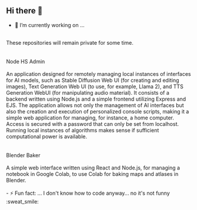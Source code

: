 ## Hi there 👋




- 🔭 I’m currently working on ...
<br>
These repositories will remain private for some time.
<br><br><br>
Node HS Admin
<br><br>
An application designed for remotely managing local instances of interfaces for AI models, such as Stable Diffusion Web UI (for creating and editing images), Text Generation Web UI (to use, for example, Llama 2), and TTS Generation WebUI (for manipulating audio material). It consists of a backend written using Node.js and a simple frontend utilizing Express and EJS. The application allows not only the management of AI interfaces but also the creation and execution of personalized console scripts, making it a simple web application for managing, for instance, a home computer. Access is secured with a password that can only be set from localhost. Running local instances of algorithms makes sense if sufficient computational power is available.
<br><br><br>
Blender Baker
<br><br>
A simple web interface written using React and Node.js, for managing a notebook in Google Colab, to use Colab for baking maps and atlases in Blender.
<br>
<br>
- ⚡ Fun fact: ... I don't know how to code anyway... no it's not funny :sweat_smile:

